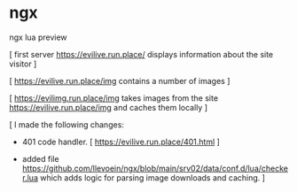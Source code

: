 # ngx
ngx lua preview

[ first server https://evilive.run.place/ displays information about the site visitor ] 

[ https://evilive.run.place/img contains a number of images ]

[ https://evilimg.run.place/img takes images from the site https://evilive.run.place/img and caches them locally ]

[ I made the following changes:
  *  401 code handler. [ https://evilive.run.place/401.html ]

  *  added file https://github.com/llevoein/ngx/blob/main/srv02/data/conf.d/lua/checker.lua
which adds logic for parsing image downloads and caching.
]
